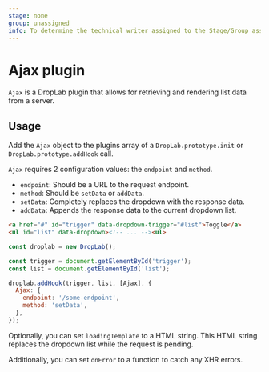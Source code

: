 ```yaml
---
stage: none
group: unassigned
info: To determine the technical writer assigned to the Stage/Group associated with this page, see https://about.gitlab.com/handbook/engineering/ux/technical-writing/#designated-technical-writers
---
```


# Ajax plugin

`Ajax` is a DropLab plugin that allows for retrieving and rendering list data
from a server.

## Usage

Add the `Ajax` object to the plugins array of a `DropLab.prototype.init` or
`DropLab.prototype.addHook` call.

`Ajax` requires 2 configuration values: the `endpoint` and `method`.

- `endpoint`: Should be a URL to the request endpoint.
- `method`: Should be `setData` or `addData`.
- `setData`: Completely replaces the dropdown with the response data.
- `addData`: Appends the response data to the current dropdown list.

```html
<a href="#" id="trigger" data-dropdown-trigger="#list">Toggle</a>
<ul id="list" data-dropdown><!-- ... --><ul>
```

```javascript
const droplab = new DropLab();

const trigger = document.getElementById('trigger');
const list = document.getElementById('list');

droplab.addHook(trigger, list, [Ajax], {
  Ajax: {
    endpoint: '/some-endpoint',
    method: 'setData',
  },
});
```

Optionally, you can set `loadingTemplate` to a HTML string. This HTML string
replaces the dropdown list while the request is pending.

Additionally, you can set `onError` to a function to catch any XHR errors.
